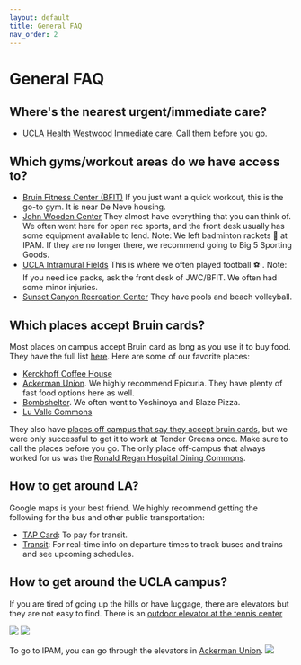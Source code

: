 ```yaml
---
layout: default
title: General FAQ
nav_order: 2
---
```


# General FAQ


## Where's the nearest urgent/immediate care?
- [UCLA Health Westwood Immediate care](https://www.uclahealth.org/locations/westwood-immediate-care). Call them before you go.


## Which gyms/workout areas do we have access to? 
- [Bruin Fitness Center (BFIT)](https://recreation.ucla.edu/bfit)
If you just want a quick workout, this is the go-to gym. It is near De Neve housing. 
- [John Wooden Center](https://recreation.ucla.edu/jwc)
They almost have everything that you can think of. We often went here for open rec sports, and the front desk usually has some equipment available to lend. Note: We left badminton rackets :badminton: at IPAM. If they are no longer there, we recommend going to Big 5 Sporting Goods.
- [UCLA Intramural Fields](https://recreation.ucla.edu/facilities/intramural-field)
This is where we often played football :soccer: . Note: If you need ice packs, ask the front desk of JWC/BFIT. We often had some minor injuries.
- [Sunset Canyon Recreation Center](https://recreation.ucla.edu/scrc)
They have pools and beach volleyball.


## Which places accept Bruin cards?

Most places on campus accept Bruin card as long as you use it to buy food. They have the full list [here](https://www.asucla.ucla.edu/locations). Here are some of our favorite places:
-  [Kerckhoff Coffee House](https://www.uclahealth.org/hospitals/reagan/patients-visitors/dining-commons)
-  [Ackerman Union](https://maps.app.goo.gl/JE81PYugv7DBxWYGA). We highly recommend Epicuria. They have plenty of fast food options here as well.
-  [Bombshelter](https://maps.app.goo.gl/FgMtEite6PSEWic76). We often went to Yoshinoya and Blaze Pizza.
-  [Lu Valle Commons](https://maps.app.goo.gl/BExq2sSbNTMawhmZ6)
  
They also have [places off campus that say they accept bruin cards](https://bruincard.ucla.edu/bruincard-merchants), but we were only successful to get it to work at Tender Greens once. Make sure to call the places before you go. The only place off-campus that always worked for us was the [Ronald Regan Hospital Dining Commons](https://www.uclahealth.org/hospitals/reagan/patients-visitors/dining-commons).

## How to get around LA?
Google maps is your best friend. We highly recommend getting the following for the bus and other public transportation:
- [TAP Card](https://www.taptogo.net/articles/en_US/Website_content/TAP-App): To pay for transit.
- [Transit](https://transitapp.com/): For real-time info on departure times to track buses and trains and see upcoming schedules.


## How to get around the UCLA campus?
If you are tired of going up the hills or have luggage, there are elevators but they are not easy to find.
There is an [outdoor elevator at the tennis center](https://maps.app.goo.gl/kbxjYSSYWgfRP5BW8)

![](../../assets/images/TennisCenter_Street.png)
![](../../assets/images/TennisCenter_Top.png)

To go to IPAM, you can go through the elevators in [Ackerman Union](https://maps.app.goo.gl/JE81PYugv7DBxWYGA).
![](../../assets/images/Ackerman.png)


